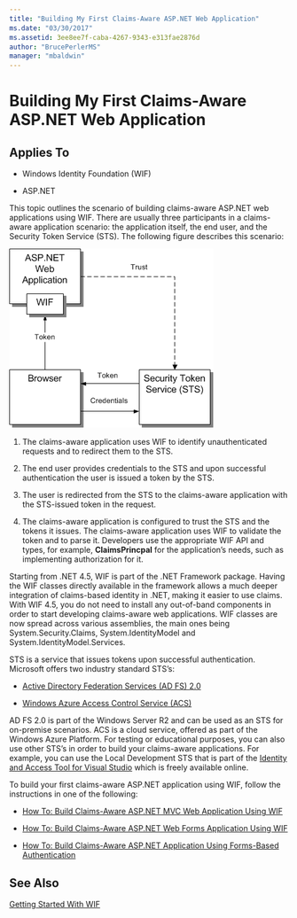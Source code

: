 ```yaml
---
title: "Building My First Claims-Aware ASP.NET Web Application"
ms.date: "03/30/2017"
ms.assetid: 3ee8ee7f-caba-4267-9343-e313fae2876d
author: "BrucePerlerMS"
manager: "mbaldwin"
---
```

# Building My First Claims-Aware ASP.NET Web Application
## Applies To  
  
-   Windows Identity Foundation (WIF)  
  
-   ASP.NET  
  
 This topic outlines the scenario of building claims-aware ASP.NET web applications using WIF. There are usually three participants in a claims-aware application scenario: the application itself, the end user, and the Security Token Service (STS). The following figure describes this scenario:  
  
 ![WIF Basic Web App](../../../docs/framework/security/media/wifbasicwebapp.gif "WIFBasicWebApp")  
  
1.  The claims-aware application uses WIF to identify unauthenticated requests and to redirect them to the STS.  
  
2.  The end user provides credentials to the STS and upon successful authentication the user is issued a token by the STS.  
  
3.  The user is redirected from the STS to the claims-aware application with the STS-issued token in the request.  
  
4.  The claims-aware application is configured to trust the STS and the tokens it issues. The claims-aware application uses WIF to validate the token and to parse it. Developers use the appropriate WIF API and types, for example, **ClaimsPrincpal** for the application’s needs, such as implementing authorization for it.  
  
 Starting from .NET 4.5, WIF is part of the .NET Framework package. Having the WIF classes directly available in the framework allows a much deeper integration of claims-based identity in .NET, making it easier to use claims. With WIF 4.5, you do not need to install any out-of-band components in order to start developing claims-aware web applications. WIF classes are now spread across various assemblies, the main ones being System.Security.Claims, System.IdentityModel and System.IdentityModel.Services.  
  
 STS is a service that issues tokens upon successful authentication. Microsoft offers two industry standard STS’s:  
  
-   [Active Directory Federation Services (AD FS) 2.0](https://go.microsoft.com/fwlink/?LinkID=247516)
  
-   [Windows Azure Access Control Service (ACS)](https://go.microsoft.com/fwlink/?LinkID=247517)
  
 AD FS 2.0 is part of the Windows Server R2 and can be used as an STS for on-premise scenarios. ACS is a cloud service, offered as part of the Windows Azure Platform. For testing or educational purposes, you can also use other STS’s in order to build your claims-aware applications. For example, you can use the Local Development STS that is part of the [Identity and Access Tool for Visual Studio](https://go.microsoft.com/fwlink/?LinkID=245849) which is freely available online.  
  
 To build your first claims-aware ASP.NET application using WIF, follow the instructions in one of the following:  
  
-   [How To: Build Claims-Aware ASP.NET MVC Web Application Using WIF](../../../docs/framework/security/how-to-build-claims-aware-aspnet-mvc-web-app-using-wif.md)  
  
-   [How To: Build Claims-Aware ASP.NET Web Forms Application Using WIF](../../../docs/framework/security/how-to-build-claims-aware-aspnet-web-forms-app-using-wif.md)  
  
-   [How To: Build Claims-Aware ASP.NET Application Using Forms-Based Authentication](../../../docs/framework/security/claims-aware-aspnet-app-forms-authentication.md)  
  
## See Also  
 [Getting Started With WIF](../../../docs/framework/security/getting-started-with-wif.md)
